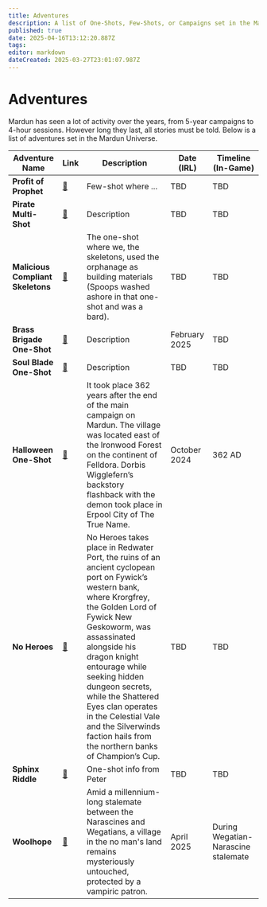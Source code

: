 ```yaml
---
title: Adventures
description: A list of One-Shots, Few-Shots, or Campaigns set in the Mardun Universe
published: true
date: 2025-04-16T13:12:20.887Z
tags: 
editor: markdown
dateCreated: 2025-03-27T23:01:07.987Z
---
```


# Adventures
Mardun has seen a lot of activity over the years, from 5-year campaigns to 4-hour sessions. However long they last, all stories must be told. Below is a list of adventures set in the Mardun Universe.

| Adventure Name | Link | Description | Date (IRL) | Timeline (In-Game) |
|----------------|------|-------------|------------|--------------------|
| **Profit of Prophet** | [🔗](/Adventures/Prophet-of-Profit) | Few-shot where ... | TBD | TBD |
| **Pirate Multi-Shot** | [🔗](/Adventures/Pirate_Multi_Shot) | Description | TBD | TBD |
| **Malicious Compliant Skeletons** | [🔗](/Adventures/Compliant_Skeletons) | The one-shot where we, the skeletons, used the orphanage as building materials (Spoops washed ashore in that one-shot and was a bard). | TBD | TBD |
| **Brass Brigade One-Shot** | [🔗](/Adventures/Brass_Brigade_One_Shot) | Description | February 2025 | TBD |
| **Soul Blade One-Shot** | [🔗](/Adventures/Soul_Blade_One_Shot) | Description | TBD | TBD |
| **Halloween One-Shot** | [🔗](/Adventures/Halloween_One_Shot) | It took place 362 years after the end of the main campaign on Mardun. The village was located east of the Ironwood Forest on the continent of Felldora. Dorbis Wigglefern’s backstory flashback with the demon took place in Erpool City of The True Name. | October 2024 | 362 AD |
| **No Heroes** | [🔗](/Adventures/No_Heroes) | No Heroes takes place in Redwater Port, the ruins of an ancient cyclopean port on Fywick’s western bank, where Krorgfrey, the Golden Lord of Fywick New Geskoworm, was assassinated alongside his dragon knight entourage while seeking hidden dungeon secrets, while the Shattered Eyes clan operates in the Celestial Vale and the Silverwinds faction hails from the northern banks of Champion’s Cup. | TBD | TBD |
| **Sphinx Riddle** | [🔗](/Adventures/Sphinx_Riddle) | One-shot info from Peter | TBD | TBD |
| **Woolhope** | [🔗](/Adventures/Woolhope) | Amid a millennium-long stalemate between the Narascines and Wegatians, a village in the no man's land remains mysteriously untouched, protected by a vampiric patron. | April 2025 | During Wegatian-Narascine stalemate |
